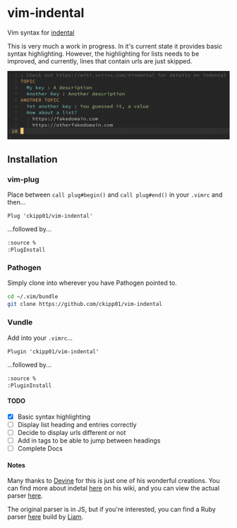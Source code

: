# vim-indental

Vim syntax for [indental](https://wiki.xxiivv.com/#indental)

This is very much a work in progress. In it's current state it provides basic syntax
highlighting. However, the highlighting for lists needs to be improved, and currently,
lines that contain urls are just skipped.

<p align="center"><img src="media/indetal.png"/></p>

## Installation

### vim-plug
Place between `call plug#begin()` and `call plug#end()` in your `.vimrc` and then...
```vim
Plug 'ckipp01/vim-indental'
```
...followed by...
```vim
:source %
:PlugInstall
```

### Pathogen
Simply clone into wherever you have Pathogen pointed to.
```sh
cd ~/.vim/bundle
git clone https://github.com/ckipp01/vim-indental
```

### Vundle
Add into your `.vimrc`...
```vim
Plugin 'ckipp01/vim-indental'
```
...followed by...
```vim
:source %
:PluginInstall
```

#### TODO
- [x] Basic syntax highlighting
- [ ] Display list heading and entries correctly
- [ ] Decide to display urls different or not
- [ ] Add in tags to be able to jump between headings
- [ ] Complete Docs

#### Notes
Many thanks to [Devine](https://wiki.xxiivv.com/#home) for this is just one of his wonderful creations.
You can find more about indetal [here](https://wiki.xxiivv.com/#indental) on his wiki,
and you can view the actual parser [here](https://github.com/XXIIVV/Oscean/blob/master/scripts/lib/indental.js).

The original parser is in JS, but if you're interested, you can find a Ruby parser [here](https://github.com/slisne/nodaire) build by [Liam](https://liamcooke.com/).

